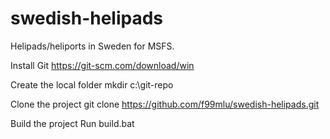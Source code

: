 # swedish-helipads
Helipads/heliports in Sweden for MSFS.

Install Git
https://git-scm.com/download/win

Create the local folder
mkdir c:\git-repo

Clone the project
git clone https://github.com/f99mlu/swedish-helipads.git

Build the project
Run build.bat
